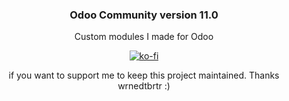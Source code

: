 <div align="center">
    <h3>Odoo Community version 11.0</h3>
    <p>Custom modules I made for Odoo</p>
    <p><a href="https://ko-fi.com/P5P4FOM0" target="_blank"><img src="https://www.ko-fi.com/img/donate_sm.png" alt="ko-fi"/></a></p>
    <p>if you want to support me to keep this project maintained. Thanks wrnedtbrtr :)</p>
</div>
